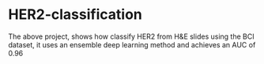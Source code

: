 # HER2-classification
The above project, shows how classify HER2 from H&amp;E slides using the BCI dataset, it uses an ensemble deep learning method and achieves an AUC of 0.96

